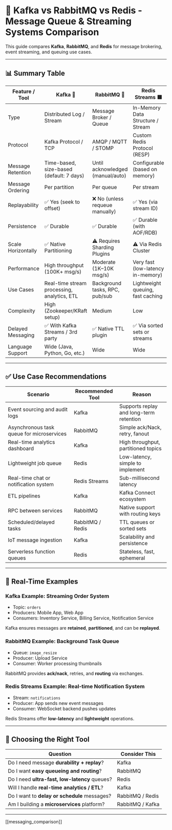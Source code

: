 
# 🔁 Kafka vs RabbitMQ vs Redis - Message Queue & Streaming Systems Comparison

This guide compares **Kafka**, **RabbitMQ**, and **Redis** for message brokering, event streaming, and queuing use cases.

---

## 📊 Summary Table

| Feature / Tool     | **Kafka** 🦄                                | **RabbitMQ** 🐇                  | **Redis Streams** 🟥              |
| ------------------ | ------------------------------------------- | -------------------------------- | --------------------------------- |
| Type               | Distributed Log / Stream                    | Message Broker / Queue           | In-Memory Data Structure / Stream |
| Protocol           | Kafka Protocol / TCP                        | AMQP / MQTT / STOMP              | Custom Redis Protocol (RESP)      |
| Message Retention  | Time-based, size-based (default: 7 days)    | Until acknowledged (manual/auto) | Configurable (based on memory)    |
| Message Ordering   | Per partition                               | Per queue                        | Per stream                        |
| Replayability      | ✅ Yes (seek to offset)                      | ❌ No (unless requeue manually)   | ✅ Yes (via stream ID)             |
| Persistence        | ✅ Durable                                   | ✅ Durable                        | ✅ Durable (with AOF/RDB)          |
| Scale Horizontally | ✅ Native Partitioning                       | ⚠️ Requires Sharding Plugins     | ⚠️ Via Redis Cluster              |
| Performance        | High throughput (100K+ msg/s)               | Moderate (1K–10K msg/s)          | Very fast (low-latency in-memory) |
| Use Cases          | Real-time stream processing, analytics, ETL | Background tasks, RPC, pub/sub   | Lightweight queuing, fast caching |
| Complexity         | High (Zookeeper/KRaft setup)                | Medium                           | Low                               |
| Delayed Messaging  | ✅ With Kafka Streams / 3rd party            | ✅ Native TTL plugin              | ✅ Via sorted sets or streams      |
| Language Support   | Wide (Java, Python, Go, etc.)               | Wide                             | Wide                              |

---

## ✅ Use Case Recommendations

| Scenario                                  | Recommended Tool | Reason |
|-------------------------------------------|------------------|--------|
| Event sourcing and audit logs             | Kafka            | Supports replay and long-term retention |
| Asynchronous task queue for microservices | RabbitMQ         | Simple ack/Nack, retry, fanout |
| Real-time analytics dashboard             | Kafka            | High throughput, partitioned topics |
| Lightweight job queue                     | Redis            | Low-latency, simple to implement |
| Real-time chat or notification system     | Redis Streams    | Sub-millisecond latency |
| ETL pipelines                              | Kafka            | Kafka Connect ecosystem |
| RPC between services                      | RabbitMQ         | Native support with routing keys |
| Scheduled/delayed tasks                   | RabbitMQ / Redis | TTL queues or sorted sets |
| IoT message ingestion                     | Kafka            | Scalability and persistence |
| Serverless function queues                | Redis            | Stateless, fast, ephemeral |

---

## 📘 Real-Time Examples

### Kafka Example: Streaming Order System
- Topic: `orders`
- Producers: Mobile App, Web App
- Consumers: Inventory Service, Billing Service, Notification Service

Kafka ensures messages are **retained**, **partitioned**, and can be **replayed**.

### RabbitMQ Example: Background Task Queue
- Queue: `image_resize`
- Producer: Upload Service
- Consumer: Worker processing thumbnails

RabbitMQ provides **ack/nack**, retries, and **routing** via exchanges.

### Redis Streams Example: Real-time Notification System
- Stream: `notifications`
- Producer: App sends new event messages
- Consumer: WebSocket backend pushes updates

Redis Streams offer **low-latency** and **lightweight** operations.

---

## 🧠 Choosing the Right Tool

| Question                                       | Consider This |
|------------------------------------------------|---------------|
| Do I need message **durability + replay**?     | Kafka         |
| Do I want **easy queueing and routing**?       | RabbitMQ      |
| Do I need **ultra-fast, low-latency** queues?  | Redis         |
| Will I handle **real-time analytics / ETL**?   | Kafka         |
| Do I want to **delay or schedule** messages?   | RabbitMQ / Redis |
| Am I building a **microservices** platform?    | RabbitMQ / Kafka |

---

[[messaging_comparison]]
